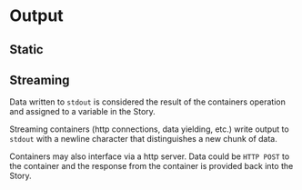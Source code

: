 # Output

## Static

## Streaming

Data written to `stdout` is considered the result of the containers operation and assigned to a variable in the Story.

Streaming containers (http connections, data yielding, etc.) write output to `stdout` with a newline character that distinguishes a new chunk of data.

Containers may also interface via a http server. Data could be `HTTP POST` to the container and the response from the container is provided back into the Story.
